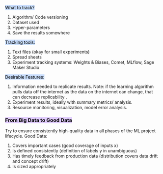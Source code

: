 <mark style="background: #ADCCFFA6;">What to track?</mark>
1. Algorithm/ Code versioning
2. Dataset used
3. Hyper-parameters
4. Save the results somewhere

<mark style="background: #ADCCFFA6;">Tracking tools:</mark>
1. Text files (okay for small experiments)
2. Spread sheets
3. Experiment tracking systems: Weights & Biases, Comet, MLflow, Sage Maker Studio

<mark style="background: #ADCCFFA6;">Desirable Features:</mark>
1. Information needed to replicate results. Note: if the learning algorithm pulls data off the internet as the data on the internet can change, that can decrease replicability .
2. Experiment results, ideally with summary metrics/ analysis.
3. Resource monitoring, visualization, model error analysis.


### <mark style="background: #D2B3FFA6;">From Big Data to Good Data</mark>
Try to ensure consistently high-quality data in all phases of the ML project lifecycle.
Good Data:
1. Covers important cases (good coverage of inputs x)
2. Is defined consistently (definition of labels y in unambiguous)
3. Has timely feedback from production data (distribution covers data drift and concept drift)
4. Is sized appropriately 